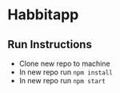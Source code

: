 # Habbitapp

## Run Instructions

- Clone new repo to machine
- In new repo run `npm install`
- In new repo run `npm start`
